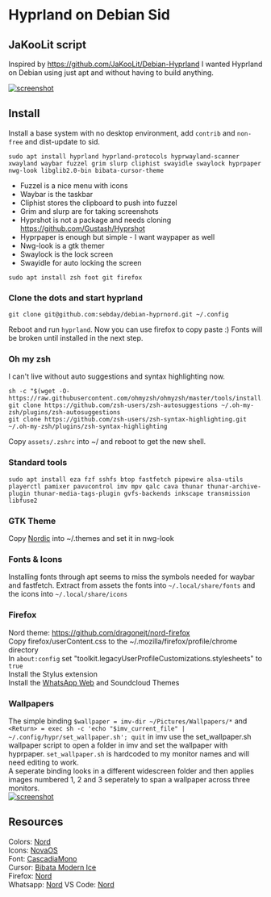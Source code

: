 # Hyprland on Debian Sid
## JaKooLit script
Inspired by https://github.com/JaKooLit/Debian-Hyprland I wanted Hyprland on Debian using just apt and without having to build anything.

[![screenshot](https://imghost.lol/screenshots/2024-08-26-204305_hyprshot.png)](https://imghost.lol/screenshots/2024-08-26-204305_hyprshot.png)

## Install
Install a base system with no desktop environment, add `contrib` and `non-free` and dist-update to sid.

`sudo apt install hyprland hyprland-protocols hyprwayland-scanner xwayland waybar fuzzel grim slurp cliphist swayidle swaylock hyprpaper nwg-look libglib2.0-bin bibata-cursor-theme`

- Fuzzel is a nice menu with icons
- Waybar is the taskbar
- Cliphist stores the clipboard to push into fuzzel
- Grim and slurp are for taking screenshots
- Hyprshot is not a package and needs cloning https://github.com/Gustash/Hyprshot
- Hyprpaper is enough but simple - I want waypaper as well
- Nwg-look is a gtk themer
- Swaylock is the lock screen
- Swayidle for auto locking the screen

`sudo apt install zsh foot git firefox`

### Clone the dots and start hyprland
`git clone git@github.com:sebday/debian-hyprnord.git ~/.config`

Reboot and run `hyprland`. Now you can use firefox to copy paste :) Fonts will be broken until installed in the next step.

### Oh my zsh
I can't live without auto suggestions and syntax highlighting now.
```
sh -c "$(wget -O- https://raw.githubusercontent.com/ohmyzsh/ohmyzsh/master/tools/install.sh)" 
git clone https://github.com/zsh-users/zsh-autosuggestions ~/.oh-my-zsh/plugins/zsh-autosuggestions
git clone https://github.com/zsh-users/zsh-syntax-highlighting.git ~/.oh-my-zsh/plugins/zsh-syntax-highlighting
```

Copy `assets/.zshrc` into ~/ and reboot to get the new shell.

### Standard tools
`sudo apt install eza fzf sshfs btop fastfetch pipewire alsa-utils playerctl pamixer pavucontrol imv mpv qalc cava thunar thunar-archive-plugin thunar-media-tags-plugin gvfs-backends inkscape transmission libfuse2`

### GTK Theme
Copy [Nordic](https://github.com/EliverLara/Nordic) into ~/.themes and set it in nwg-look 

### Fonts & Icons
Installing fonts through apt seems to miss the symbols needed for waybar and fastfetch. Extract from assets the fonts into `~/.local/share/fonts` and the icons into `~/.local/share/icons`

### Firefox
Nord theme: https://github.com/dragonejt/nord-firefox \
Copy firefox/userContent.css to the ~/.mozilla/firefox/profile/chrome directory \
In `about:config` set "toolkit.legacyUserProfileCustomizations.stylesheets" to `true` \
Install the Stylus extension \
Install the [WhatsApp Web](https://userstyles.world/style/16345/whatsapp-web-nord-theme) and Soundcloud Themes 

### Wallpapers
The simple binding `$wallpaper = imv-dir ~/Pictures/Wallpapers/*` and `<Return> = exec sh -c 'echo "$imv_current_file" | ~/.config/hypr/set_wallpaper.sh'; quit` in imv use the set_wallpaper.sh wallpaper script to open a folder in imv and set the wallpaper with hyprpaper. `set_wallpaper.sh` is hardcoded to my monitor names and will need editing to work. \
A seperate binding looks in a different widescreen folder and then applies images numbered 1, 2 and 3 seperately to span a wallpaper across three monitors. \
[![screenshot](https://imghost.lol/screenshots/2024-08-26-205105_hyprshot.png)](https://imghost.lol/screenshots/2024-08-26-205105_hyprshot.png)

## Resources
Colors: [Nord](https://www.nordtheme.com/) \
Icons: [NovaOS](https://github.com/NicklasVraa/NovaOS-nord-Icons) \
Font: [CascadiaMono](https://www.nerdfonts.com/font-downloads) \
Cursor: [Bibata Modern Ice](https://packages.debian.org/sid/bibata-cursor-theme) \
Firefox: [Nord](https://github.com/dragonejt/nord-firefox) \
Whatsapp: [Nord](https://userstyles.world/style/16345/whatsapp-web-nord-theme)
VS Code: [Nord](https://marketplace.visualstudio.com/items?itemName=arcticicestudio.nord-visual-studio-code)
